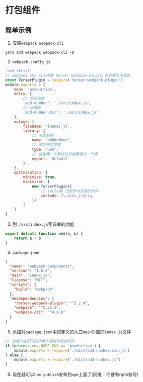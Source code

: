 # 打包组件
## 简单示例
1. 安装`webpack webpack-cli`
```
yarn add webpack webpack-cli -D
```
2. `webpack.config.js`
```javascript
'use strict'
// webpack v5+ 以上内置 terser-webpack-plugin 否则需手动安装
const TerserPlugin = require('terser-webpack-plugin')
module.exports = {
    mode: 'production',
    entry: {
        // 非压缩版
        'add-number': './src/index.js',
        // 压缩版
        'add-number.min': './src/index.js'
    },
    output: {
        filename: '[name].js',
        library: {
            // 库的名称
            name: 'addNumber',
            // 库的使用方式
            type: 'umd',
            // 指定哪一个导出应该被暴漏为一个库
            export: 'default'
        }
    },
    optimization: {
        minimize: true,
        minimizer: [
            new TerserPlugin({
                // include 匹配参与压缩的文件
                include: /\.min\.js$/ig,
            })
        ]
    }
}
```
3. 到`./src/index.js`写该库的功能
```javascript
export default function add(a, b) {
    return a + b
}
```
4. `package.json`
```json
{
  "name": "webpack-components",
  "version": "1.0.0",
  "main": "index.js",
  "license": "MIT",
  "scripts": {
    "build": "webpack"
  },
  "devDependencies": {
    "terser-webpack-plugin": "^5.2.4",
    "webpack": "^5.53.0",
    "webpack-cli": "^4.8.0"
  }
}
```
5. 添加对`package.json`中的定义的入口`main`对应的`index.js`文件
```javascript
// 当用户在不同的环境下使用不同的代码
if (process.env.NODE_ENV == 'production') {
    module.exports = require('./dist/add-number.min.js')
} else {
    module.exports = require('./dist/add-number.js')
}
```
6. 现在就可以`npm publish`发布到`npm`上面了(前提：你要有npm账号)






<style>
#app .theme-default-content {
    max-width: 1200px;
}
</style>